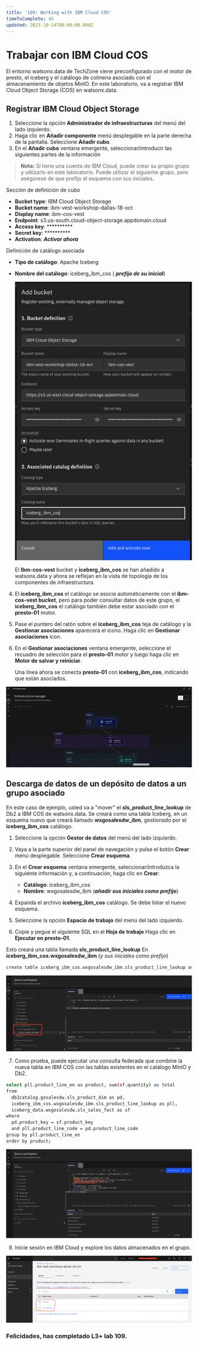 ```yaml
---
title: '109: Working with IBM Cloud COS'
timeToComplete: 45
updated: 2023-10-14T00:00:00.000Z
---
```

# Trabajar con IBM Cloud COS

El entorno watsonx.data de TechZone viene preconfigurado con el motor de presto, el iceberg y el catálogo de colmena asociado con el almacenamiento de objetos MinIO. En este laboratorio, va a registrar IBM Cloud Object Storage (COS) en watsonx.data.

## Registrar IBM Cloud Object Storage

1.  Seleccione la opción **Administrador de infraestructuras** del menú del lado izquierdo.
2.  Haga clic en **Añadir componente** menú desplegable en la parte derecha de la pantalla. Seleccione **Añadir cubo**.
3.  En el **Añadir cubo** ventana emergente, seleccionar/introducir las siguientes partes de la información

> **Nota:** Si tiene una cuenta de IBM Cloud, puede crear su propio grupo y utilizarlo en este laboratorio. Puede utilizar el siguiente grupo, pero asegúrese de que prefijo el esquema con sus iniciales.

Sección de definición de cubo

  - **Bucket type**:  IBM Cloud Object Storage
  - **Bucket name**:	ibm-vest-workshop-dallas-18-oct
  - **Display name**: ibm-cos-vest
  - **Endpoint**:	    s3.us-south.cloud-object-storage.appdomain.cloud
  - **Access key**:	  **********
  - **Secret key**:	  **********
  - **Activation**:   ***Activar ahora***


Definición de catálogo asociada

*   **Tipo de catálogo**: Apache Iceberg

*   **Nombre del catálogo**: iceberg\_ibm\_cos ( ***prefijo de su inicial***)


    ![](./images/109/cos-add.png)

    El **Ibm-cos-vest** bucket y **iceberg\_ibm\_cos** se han añadido a watsonx.data y ahora se reflejan en la vista de topología de los componentes de infraestructura.

4.  El **iceberg\_ibm\_cos** el catálogo se asocia automáticamente con el **ibm-cos-vest bucket**, pero para poder consultar datos de este grupo, el **iceberg\_ibm\_cos** el catálogo también debe estar asociado con el **presto-01** motor.

5.  Pase el puntero del ratón sobre el **iceberg\_ibm\_cos** teja de catálogo y la **Gestionar asociaciones** aparecerá el icono. Haga clic en **Gestionar asociaciones** icon.

6.  En el **Gestionar asociaciones** ventana emergente, seleccione el recuadro de selección para el **presto-01** motor y luego haga clic en **Motor de salvar y reiniciar**.

    Una línea ahora se conecta **presto-01** con **iceberg\_ibm\_cos**, indicando que están asociados.

![](./images/109/infra-cos.png)

## Descarga de datos de un depósito de datos a un grupo asociado

En este caso de ejemplo, usted va a "mover" el **sls\_product\_line\_lookup** de Db2 a IBM COS de watsonx.data. Se creará como una tabla Iceberg, en un esquema nuevo que creará llamado **wxgosalesdw\_ibm**, gestionado por el **iceberg\_ibm\_cos** catálogo.

1.  Seleccione la opción **Gestor de datos** del menú del lado izquierdo.

2.  Vaya a la parte superior del panel de navegación y pulse el botón **Crear** menú desplegable. Seleccione **Crear esquema**.

3.  En el **Crear esquema** ventana emergente, seleccionar/introduzca la siguiente información y, a continuación, haga clic en **Crear**:

    *   **Catálogo**: iceberg\_ibm\_cos
    *   **Nombre**: wxgosalesdw\_ibm (***añadir sus iniciales como prefijo***)

4.  Expanda el archivo **iceberg\_ibm\_cos** catálogo. Se debe listar el nuevo esquema.

5.  Seleccione la opción **Espacio de trabajo** del menú del lado izquierdo.

6.  Copie y pegue el siguiente SQL en el **Hoja de trabajo** Haga clic en **Ejecutar en presto-01**.

Esto creará una tabla llamada **sls\_product\_line\_lookup** En **iceberg\_ibm\_cos.wxgosalesdw\_ibm** (*y sus iniciales como prefijo*)

```bash
create table iceberg_ibm_cos.wxgosalesdw_ibm.sls_product_line_lookup as select * from db2catalog.gosalesdw.sls_product_line_lookup;
```

![](./images/109/table-added.png)

7.  Como prueba, puede ejecutar una consulta federada que combine la nueva tabla en IBM COS con las tablas existentes en el catálogo MinIO y Db2.

```bash
select pll.product_line_en as product, sum(sf.quantity) as total
from
  db2catalog.gosalesdw.sls_product_dim as pd, 
  iceberg_ibm_cos.wxgosalesdw_ibm.sls_product_line_lookup as pll, 
  iceberg_data.wxgosalesdw.sls_sales_fact as sf
where
  pd.product_key = sf.product_key
  and pll.product_line_code = pd.product_line_code
group by pll.product_line_en 
order by product;
```

![](./images/109/result.png)

8.  Inicie sesión en IBM Cloud y explore los datos almacenados en el grupo.

![](./images/109/ibm-cos.png)

### Felicidades, has completado L3+ lab 109.
